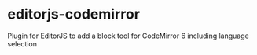 # editorjs-codemirror
Plugin for EditorJS to add a block tool for CodeMirror 6 including language selection
